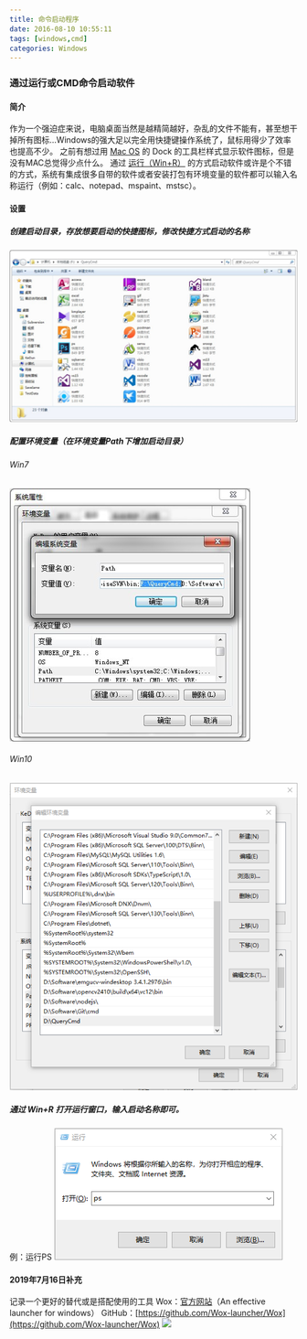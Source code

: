 ```yaml
---
title: 命令启动程序
date: 2016-08-10 10:55:11
tags: [windows,cmd]
categories: Windows
---
```

### 通过运行或CMD命令启动软件
<!-- more -->
#### 简介
作为一个强迫症来说，电脑桌面当然是越精简越好，杂乱的文件不能有，甚至想干掉所有图标…Windows的强大足以完全用快捷键操作系统了，鼠标用得少了效率也提高不少。
之前有想过用 [Mac OS](https://baike.baidu.com/item/Mac%20OS/2840867?fr=aladdin) 的 Dock 的工具栏样式显示软件图标，但是没有MAC总觉得少点什么。
通过 [运行（Win+R）](https://baike.baidu.com/item/%E8%BF%90%E8%A1%8C/13132909?fr=aladdin) 的方式启动软件或许是个不错的方式，系统有集成很多自带的软件或者安装打包有环境变量的软件都可以输入名称运行（例如：calc、notepad、mspaint、mstsc）。
#### 设置
##### 创建启动目录，存放想要启动的快捷图标，修改快捷方式启动的名称
<img src="https://raw.githubusercontent.com/Sadness96/sadness96.github.io/master/images/blog/windows-QueryCmd/1.jpg"/>

##### 配置环境变量（在环境变量Path下增加启动目录）
###### Win7
<img src="https://raw.githubusercontent.com/Sadness96/sadness96.github.io/master/images/blog/windows-QueryCmd/2.jpg"/>

###### Win10
<img src="https://raw.githubusercontent.com/Sadness96/sadness96.github.io/master/images/blog/windows-QueryCmd/3.png"/>

##### 通过 Win+R 打开运行窗口，输入启动名称即可。
例：运行PS
<img src="https://raw.githubusercontent.com/Sadness96/sadness96.github.io/master/images/blog/windows-QueryCmd/4.png"/>

#### 2019年7月16日补充
记录一个更好的替代或是搭配使用的工具
Wox：[官方网站](http://www.wox.one/)（An effective launcher for windows）
GitHub：[https://github.com/Wox-launcher/Wox](https://github.com/Wox-launcher/Wox)
<img src="http://www.wox.one/images/wox_preview.jpg"/>